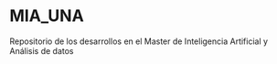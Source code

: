 # MIA_UNA
Repositorio de los desarrollos en el Master de Inteligencia Artificial y Análisis de datos
